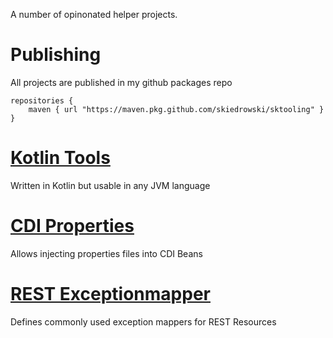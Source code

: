 A number of opinonated helper projects.

# Publishing
All projects are published in my github packages repo

```
repositories {
    maven { url "https://maven.pkg.github.com/skiedrowski/sktooling" }
}
```
# [Kotlin Tools](kotlin-tools/Readme.md)
Written in Kotlin but usable in any JVM language

# [CDI Properties](cdi-properties)
Allows injecting properties files into CDI Beans

# [REST Exceptionmapper](rest-exceptionmapper)
Defines commonly used exception mappers for REST Resources

